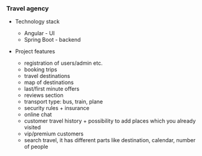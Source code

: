 ### Travel agency
- Technology stack
  - Angular - UI
  - Spring Boot - backend

- Project features
    - registration of users/admin etc.
    - booking trips
    - travel destinations
    - map of destinations
    - last/first minute offers
    - reviews section
    - transport type: bus, train, plane
    - security rules + insurance
    - online chat
    - customer travel history + possibility to add places which you already visited
    - vip/premium customers
    - search travel, it has different parts like destination, calendar, number of people

